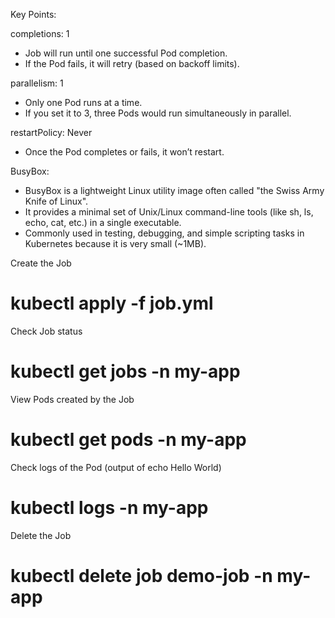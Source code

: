 
Key Points:

completions: 1
* Job will run until one successful Pod completion.
* If the Pod fails, it will retry (based on backoff limits).

parallelism: 1
* Only one Pod runs at a time.
* If you set it to 3, three Pods would run simultaneously in parallel.

restartPolicy: Never
* Once the Pod completes or fails, it won’t restart.

BusyBox:

* BusyBox is a lightweight Linux utility image often called "the Swiss Army Knife of Linux".
* It provides a minimal set of Unix/Linux command-line tools (like sh, ls, echo, cat, etc.) in a single executable.
* Commonly used in testing, debugging, and simple scripting tasks in Kubernetes because it is very small (~1MB).



 Create the Job
# kubectl apply -f job.yml

Check Job status
# kubectl get jobs -n my-app

View Pods created by the Job
# kubectl get pods -n my-app

Check logs of the Pod (output of echo Hello World)
# kubectl logs <pod-name> -n my-app

Delete the Job
# kubectl delete job demo-job -n my-app
